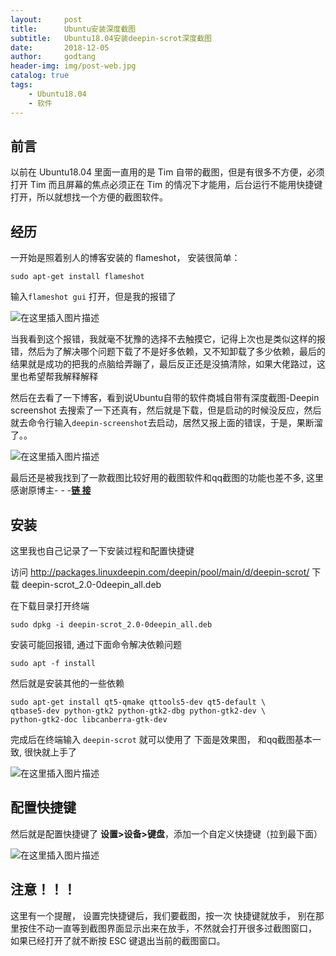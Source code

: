 ```yaml
---
layout:     post
title:      Ubuntu安装深度截图
subtitle:   Ubuntu18.04安装deepin-scrot深度截图
date:       2018-12-05
author:     godtang
header-img: img/post-web.jpg
catalog: true
tags:
    - Ubuntu18.04
    - 软件
---
```


## 前言

以前在 Ubuntu18.04 里面一直用的是 Tim 自带的截图，但是有很多不方便，必须打开 Tim 而且屏幕的焦点必须正在 Tim 的情况下才能用，后台运行不能用快捷键打开，所以就想找一个方便的截图软件。

## 经历

一开始是照着别人的博客安装的 flameshot， 安装很简单：

```shell
sudo apt-get install flameshot
```

输入`flameshot gui` 打开，但是我的报错了

![在这里插入图片描述](http://bolg-images.oss-cn-shenzhen.aliyuncs.com/18-12-12/46653525.jpg)

当我看到这个报错，我就毫不犹豫的选择不去触摸它，记得上次也是类似这样的报错，然后为了解决哪个问题下载了不是好多依赖，又不知卸载了多少依赖，最后的结果就是成功的把我的点脑给弄蹦了，最后反正还是没搞清除，如果大佬路过，这里也希望帮我解释解释

然后在去看了一下博客，看到说Ubuntu自带的软件商城自带有深度截图-Deepin screenshot 去搜索了一下还真有，然后就是下载，但是启动的时候没反应，然后就去命令行输入`deepin-screenshot`去启动，居然又报上面的错误，于是，果断溜了。。

![在这里插入图片描述](http://bolg-images.oss-cn-shenzhen.aliyuncs.com/18-12-12/53496565.jpg)

最后还是被我找到了一款截图比较好用的截图软件和qq截图的功能也差不多, 这里感谢原博主- - -[**链 接**](https://blog.csdn.net/ROVAST/article/details/84758321)

## 安装

这里我也自己记录了一下安装过程和配置快捷键

访问 http://packages.linuxdeepin.com/deepin/pool/main/d/deepin-scrot/  下载 deepin-scrot_2.0-0deepin_all.deb

在下载目录打开终端

```shell
sudo dpkg -i deepin-scrot_2.0-0deepin_all.deb
```

安装可能回报错, 通过下面命令解决依赖问题

```shell
sudo apt -f install  
```

然后就是安装其他的一些依赖

```
sudo apt-get install qt5-qmake qttools5-dev qt5-default \
qtbase5-dev python-gtk2 python-gtk2-dbg python-gtk2-dev \
python-gtk2-doc libcanberra-gtk-dev
```

完成后在终端输入 `deepin-scrot` 就可以使用了 下面是效果图， 和qq截图基本一致, 很快就上手了

![在这里插入图片描述](http://bolg-images.oss-cn-shenzhen.aliyuncs.com/18-12-12/37582485.jpg)

## 配置快捷键

然后就是配置快捷键了 **设置>设备>键盘**，添加一个自定义快捷键（拉到最下面）

![在这里插入图片描述](http://bolg-images.oss-cn-shenzhen.aliyuncs.com/18-12-12/2577915.jpg)

## 注意！！！

这里有一个提醒， 设置完快捷键后，我们要截图，按一次 快捷键就放手， 别在那里按住不动一直等到截图界面显示出来在放手，不然就会打开很多过截图窗口， 如果已经打开了就不断按 ESC 键退出当前的截图窗口。
